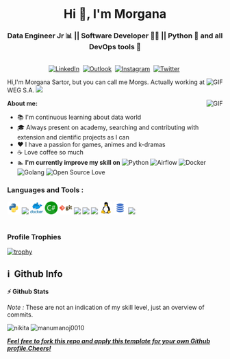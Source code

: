 <h1 align="center">Hi 👋, I'm Morgana</h1>
<h3 align="center">Data Engineer Jr 📊 || Software Developer 👨‍💻 || Python 🐍 and all DevOps tools 🐳 </h3>

<p align="center">
<br>
<a href="https://www.linkedin.com/in/morgana-sartor/"><img src="https://img.shields.io/badge/linkedin-%230077B5.svg?&style=for-the-badge&logo=linkedin&logoColor=white" alt="LinkedIn" /></a>&nbsp;
<a href="mailto:morgana.sartor@outlook.com"><img src="https://img.shields.io/badge/outlook-blue.svg?&style=for-the-badge&logo=Outlook&logoColor=white" alt="Outlook"/></a>&nbsp;
<a href="https://www.instagram.com/sartmorg/"><img src="https://img.shields.io/badge/instagram-purple.svg?&style=for-the-badge&logo=Instagram&logoColor=white" alt="Instagram"/></a>&nbsp;
<a href="https://mobile.twitter.com/sartor_morgana"><img src="https://img.shields.io/badge/twitter-blue.svg?&style=for-the-badge&logo=Twitter&logoColor=white" alt="Twitter"/></a>&nbsp;
</p>

<img align="right" alt="GIF" src="https://i.pinimg.com/originals/af/00/82/af00823f968953a128d8e6e4463bb7cc.gif" />

Hi,I'm Morgana Sartor, but you can call me Morgs. Actually working at WEG S.A. <img src="https://media.giphy.com/media/WUlplcMpOCEmTGBtBW/giphy.gif" width="30">   

<img align="right" alt="GIF" src="https://media.giphy.com/media/USV0ym3bVWQJJmNu3N/giphy.gif" />


**About me:**

- 📚 I'm continuous learning about data world
- 🎓 Always present on academy, searching and contributing with extension and cientific projects as I can
- ❤️ I have a passion for games, animes and k-dramas
- ☕ Love coffee so much
- 🏊 **I'm currently improve my skill on**
![Python](https://img.shields.io/badge/Python-%7C-0%2C%2022%2C%20100)  ![Airflow](https://img.shields.io/badge/Airflow-%7C-redgreen)    ![Docker](https://img.shields.io/badge/Docker-%7C-blue)   ![Golang](https://img.shields.io/badge/Golang-%7C-blue)   ![Open Source Love](https://badges.frapsoft.com/os/v1/open-source.svg?v=103)


### Languages and Tools :

<code><img height="30" src="https://raw.githubusercontent.com/github/explore/80688e429a7d4ef2fca1e82350fe8e3517d3494d/topics/python/python.png"></code>
<code><img height="30" src="https://i2.wp.com/hypi.io/wp-content/uploads/2020/07/5da6137a51a426ffcbfdca45_Golang.jpeg?fit=1200%2C800&ssl=1"></code>
<code><img height="30" src="https://raw.githubusercontent.com/github/explore/80688e429a7d4ef2fca1e82350fe8e3517d3494d/topics/docker/docker.png"></code>
<code><img height="30" src="https://raw.githubusercontent.com/github/explore/80688e429a7d4ef2fca1e82350fe8e3517d3494d/topics/csharp/csharp.png"></code>
<code><img height="30" src="https://raw.githubusercontent.com/github/explore/80688e429a7d4ef2fca1e82350fe8e3517d3494d/topics/git/git.png"></code>
<code><img height="30" src="https://is3-ssl.mzstatic.com/image/thumb/Purple114/v4/a6/a0/05/a6a0054d-9c72-f9c9-9a98-2f871a2b159d/source/512x512bb.jpg"></code>
<code><img height="30" src="https://avatars.githubusercontent.com/u/33643075?s=280&v=4"></code>
<code><img height="30" src="https://cdn4.iconfinder.com/data/icons/flat-brand-logo-2/512/oracle-512.png"></code>
<code><img height="30" src="https://raw.githubusercontent.com/github/explore/80688e429a7d4ef2fca1e82350fe8e3517d3494d/topics/linux/linux.png"></code>
<code><img height="30" src="https://raw.githubusercontent.com/github/explore/80688e429a7d4ef2fca1e82350fe8e3517d3494d/topics/sql/sql.png"></code>
<code><img height="30" src="https://miro.medium.com/max/682/0*60Wj8lmsW8ABqkYt.png"></code>
<br>
<br>


### Profile Trophies

[![trophy](https://github-profile-trophy.vercel.app/?username=SartMorgs)](https://github.com/ryo-ma/github-profile-trophy)

 
<h2>ℹ️ &nbsp;Github Info</h2>

  <summary><b>⚡ Github Stats</b></summary>
  
<i> Note :</i>  These are not an indication of my skill level, just an overview of commits.

<img height="180em" src="https://github-readme-stats.vercel.app/api?username=SartMorgs&show_icons=true&locale=en&hide_border=true" alt="nikita" />
<img height="180em" src="https://github-readme-stats.vercel.app/api/top-langs?username=SartMorgs&show_icons=true&locale=en&layout=compact&langs_count=7&hide_border=true&hide=c" alt="manumanoj0010"/>


<u><i><b> Feel free to fork this repo and apply this template for your own Github profile.Cheers!</i></b></u>
